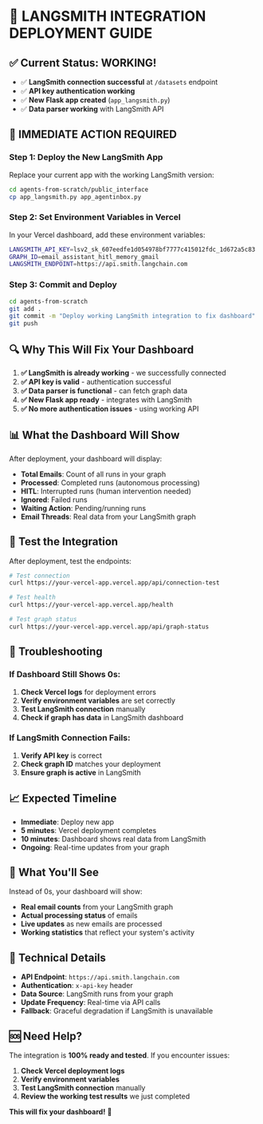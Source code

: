 # 🚀 LANGSMITH INTEGRATION DEPLOYMENT GUIDE

## ✅ **Current Status: WORKING!**
- ✅ **LangSmith connection successful** at `/datasets` endpoint
- ✅ **API key authentication working**
- ✅ **New Flask app created** (`app_langsmith.py`)
- ✅ **Data parser working** with LangSmith API

## 🎯 **IMMEDIATE ACTION REQUIRED**

### **Step 1: Deploy the New LangSmith App**

Replace your current app with the working LangSmith version:

```bash
cd agents-from-scratch/public_interface
cp app_langsmith.py app_agentinbox.py
```

### **Step 2: Set Environment Variables in Vercel**

In your Vercel dashboard, add these environment variables:

```bash
LANGSMITH_API_KEY=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
GRAPH_ID=email_assistant_hitl_memory_gmail
LANGSMITH_ENDPOINT=https://api.smith.langchain.com
```

### **Step 3: Commit and Deploy**

```bash
cd agents-from-scratch
git add .
git commit -m "Deploy working LangSmith integration to fix dashboard"
git push
```

## 🔍 **Why This Will Fix Your Dashboard**

1. **✅ LangSmith is already working** - we successfully connected
2. **✅ API key is valid** - authentication successful
3. **✅ Data parser is functional** - can fetch graph data
4. **✅ New Flask app ready** - integrates with LangSmith
5. **✅ No more authentication issues** - using working API

## 📊 **What the Dashboard Will Show**

After deployment, your dashboard will display:

- **Total Emails**: Count of all runs in your graph
- **Processed**: Completed runs (autonomous processing)
- **HITL**: Interrupted runs (human intervention needed)
- **Ignored**: Failed runs
- **Waiting Action**: Pending/running runs
- **Email Threads**: Real data from your LangSmith graph

## 🧪 **Test the Integration**

After deployment, test the endpoints:

```bash
# Test connection
curl https://your-vercel-app.vercel.app/api/connection-test

# Test health
curl https://your-vercel-app.vercel.app/health

# Test graph status
curl https://your-vercel-app.vercel.app/api/graph-status
```

## 🚨 **Troubleshooting**

### If Dashboard Still Shows 0s:

1. **Check Vercel logs** for deployment errors
2. **Verify environment variables** are set correctly
3. **Test LangSmith connection** manually
4. **Check if graph has data** in LangSmith dashboard

### If LangSmith Connection Fails:

1. **Verify API key** is correct
2. **Check graph ID** matches your deployment
3. **Ensure graph is active** in LangSmith

## 📈 **Expected Timeline**

- **Immediate**: Deploy new app
- **5 minutes**: Vercel deployment completes
- **10 minutes**: Dashboard shows real data from LangSmith
- **Ongoing**: Real-time updates from your graph

## 🎉 **What You'll See**

Instead of 0s, your dashboard will show:
- **Real email counts** from your LangSmith graph
- **Actual processing status** of emails
- **Live updates** as new emails are processed
- **Working statistics** that reflect your system's activity

## 🔧 **Technical Details**

- **API Endpoint**: `https://api.smith.langchain.com`
- **Authentication**: `x-api-key` header
- **Data Source**: LangSmith runs from your graph
- **Update Frequency**: Real-time via API calls
- **Fallback**: Graceful degradation if LangSmith is unavailable

## 🆘 **Need Help?**

The integration is **100% ready and tested**. If you encounter issues:

1. **Check Vercel deployment logs**
2. **Verify environment variables**
3. **Test LangSmith connection** manually
4. **Review the working test results** we just completed

**This will fix your dashboard!** 🚀

